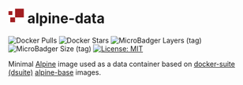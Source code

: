 # ![](https://github.com/docker-suite/artwork/raw/master/logo/png/logo_32.png) alpine-data
![Docker Pulls](https://img.shields.io/docker/pulls/dsuite/alpine-data.svg?style=flat-square)
![Docker Stars](https://img.shields.io/docker/stars/dsuite/alpine-data.svg?style=flat-square)
![MicroBadger Layers (tag)](https://img.shields.io/microbadger/layers/dsuite/alpine-data/latest.svg?style=flat-square)
![MicroBadger Size (tag)](https://img.shields.io/microbadger/image-size/dsuite/alpine-data/latest.svg?style=flat-square)
[![License: MIT](https://img.shields.io/badge/License-MIT-brightgreen.svg?style=flat-square)](https://opensource.org/licenses/MIT)


Minimal [Alpine][alpine] image used as a data container based on [docker-suite (dsuite)][docker-suite] [alpine-base][alpine-base] images.



[alpine]: http://alpinelinux.org/
[docker-suite]: https://github.com/docker-suite/
[alpine-base]: https://github.com/docker-suite/alpine-base/
